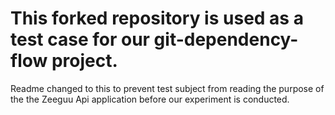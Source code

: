 # This forked repository is used as a test case for our git-dependency-flow project. 

Readme changed to this to prevent test subject from reading the purpose of the the Zeeguu Api application before our experiment is conducted.
